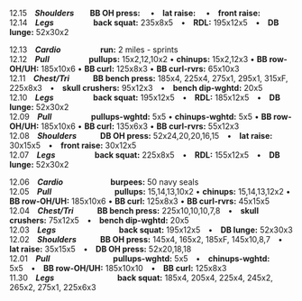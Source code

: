 12.15 ***Shoulders***  **BB OH press:**   • **lat raise:**   • **front raise:**  
12.14 ***Legs***     **back squat:** 235x8x5 • **RDL:** 195x12x5 • **DB lunge:** 52x30x2  

12.13 ***Cardio***     **run:** 2 miles - sprints  
12.12 ***Pull***     **pullups:** 15x2,12,10x2 • **chinups:** 15x2,12x3 • **BB row-OH/UH:** 185x10x6 • **BB curl:** 125x8x3 • **BB curl-rvrs:** 65x10x3  
12.11 ***Chest/Tri***   **BB bench press:** 185x4, 225x4, 275x1, 295x1, 315xF, 225x8x3 • **skull crushers:** 95x12x3 • **bench dip-wghtd:** 20x5  
12.10 ***Legs***     **back squat:** 195x12x5 • **RDL:** 185x12x5 • **DB lunge:** 52x30x2  
12.09 ***Pull***     **pullups-wghtd:** 5x5 • **chinups-wghtd:** 5x5 • **BB row-OH/UH:** 185x10x6 • **BB curl:** 135x6x3 • **BB curl-rvrs:** 55x12x3  
12.08 ***Shoulders***   **DB OH press:** 52x24,20,20,16,15 • **lat raise:** 30x15x5 • **front raise:** 30x12x5  
12.07 ***Legs***     **back squat:** 225x8x5 • **RDL:** 155x12x5 • **DB lunge:** 52x30x2  

12.06 ***Cardio***      **burpees:** 50 navy seals  
12.05 ***Pull***        **pullups:** 15,14,13,10x2 • **chinups:** 15,14,13,12x2 • **BB row-OH/UH:** 185x10x6 • **BB curl:** 125x8x3 • **BB curl-rvrs:** 45x15x5  
12.04 ***Chest/Tri***   **BB bench press:** 225x10,10,10,7,8 • **skull crushers:** 75x12x5 • **bench dip-wghtd:** 20x5  
12.03 ***Legs***        **back squat:** 195x12x5 • **DB lunge:** 52x30x3  
12.02 ***Shoulders***   **BB OH press:** 145x4, 165x2, 185xF, 145x10,8,7 • **lat raise:** 35x15x5 • **DB OH press:** 52x20,18,18  
12.01 ***Pull***        **pullups-wghtd:** 5x5 • **chinups-wghtd:** 5x5 • **BB row-OH/UH:** 185x10x10 • **BB curl:** 125x8x3  
11.30 ***Legs***        **back squat:** 185x4, 205x4, 225x4, 245x2, 265x2, 275x1, 225x6x3  

